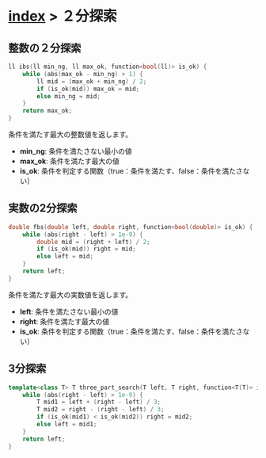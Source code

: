 # [index](index) > ２分探索

## 整数の２分探索

```cpp
ll ibs(ll min_ng, ll max_ok, function<bool(ll)> is_ok) {
    while (abs(max_ok - min_ng) > 1) {
        ll mid = (max_ok + min_ng) / 2;
        if (is_ok(mid)) max_ok = mid;
        else min_ng = mid;
    }
    return max_ok;
}

```
条件を満たす最大の整数値を返します。

- **min_ng**: 条件を満たさない最小の値
- **max_ok**: 条件を満たす最大の値
- **is_ok**: 条件を判定する関数（true：条件を満たす、false：条件を満たさない）

## 実数の2分探索

```cpp
double fbs(double left, double right, function<bool(double)> is_ok) {
    while (abs(right - left) > 1e-9) {
        double mid = (right + left) / 2;
        if (is_ok(mid)) right = mid;
        else left = mid;
    }
    return left;
}
```

条件を満たす最大の実数値を返します。

- **left**: 条件を満たさない最小の値
- **right**: 条件を満たす最大の値
- **is_ok**: 条件を判定する関数（true：条件を満たす、false：条件を満たさない）

## 3分探索

```cpp
template<class T> T three_part_search(T left, T right, function<T(T)> is_ok) {
    while (abs(right - left) > 1e-9) {
        T mid1 = left + (right - left) / 3;
        T mid2 = right - (right - left) / 3;
        if (is_ok(mid1) < is_ok(mid2)) right = mid2;
        else left = mid1;
    }
    return left;
}
```